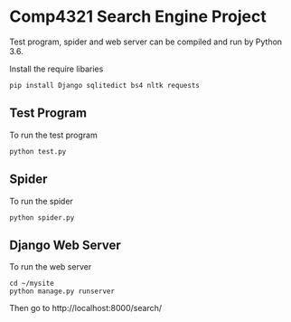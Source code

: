 #  Comp4321 Search Engine Project
Test program, spider and web server can be compiled and run by Python 3.6.

Install the require libaries
```
pip install Django sqlitedict bs4 nltk requests
```

##  Test Program
To run the test program
```
python test.py
```

##  Spider
To run the spider
```
python spider.py
```

##  Django Web Server
To run the web server
```
cd ~/mysite
python manage.py runserver
```
Then go to http://localhost:8000/search/

